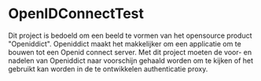 # OpenIDConnectTest

Dit project is bedoeld om een beeld te vormen van het opensource product "Openiddict".
Openiddict maakt het makkelijker om een applicatie om te bouwen tot een Openid connect server.
Met dit project moeten de voor- en nadelen van Openiddict naar voorschijn gehaald worden om te kijken of het gebruikt kan worden in de te ontwikkelen authenticatie proxy.
